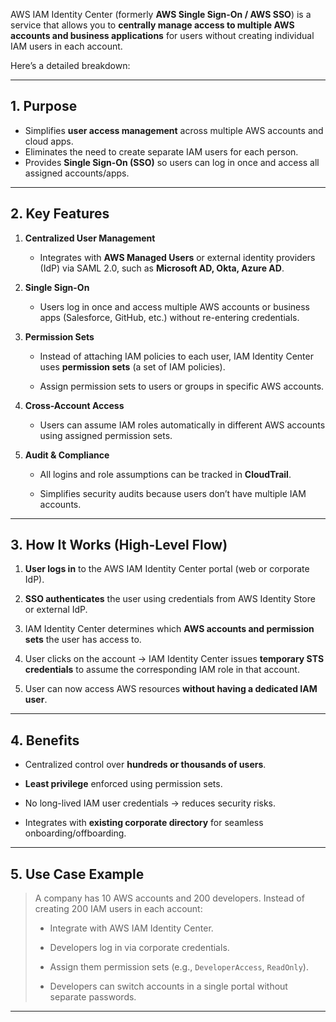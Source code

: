 AWS IAM Identity Center (formerly **AWS Single Sign-On / AWS SSO**) is a service that allows you to **centrally manage access to multiple AWS accounts and business applications** for users without creating individual IAM users in each account.

Here’s a detailed breakdown:

---
## **1. Purpose**
- Simplifies **user access management** across multiple AWS accounts and cloud apps.
- Eliminates the need to create separate IAM users for each person.
- Provides **Single Sign-On (SSO)** so users can log in once and access all assigned accounts/apps.
---

## **2. Key Features**

1. **Centralized User Management**
    
    - Integrates with **AWS Managed Users** or external identity providers (IdP) via SAML 2.0, such as **Microsoft AD, Okta, Azure AD**.
        
2. **Single Sign-On**
    
    - Users log in once and access multiple AWS accounts or business apps (Salesforce, GitHub, etc.) without re-entering credentials.
        
3. **Permission Sets**
    
    - Instead of attaching IAM policies to each user, IAM Identity Center uses **permission sets** (a set of IAM policies).
        
    - Assign permission sets to users or groups in specific AWS accounts.
        
4. **Cross-Account Access**
    
    - Users can assume IAM roles automatically in different AWS accounts using assigned permission sets.
        
5. **Audit & Compliance**
    
    - All logins and role assumptions can be tracked in **CloudTrail**.
        
    - Simplifies security audits because users don’t have multiple IAM accounts.
        

---

## **3. How It Works (High-Level Flow)**

1. **User logs in** to the AWS IAM Identity Center portal (web or corporate IdP).
    
2. **SSO authenticates** the user using credentials from AWS Identity Store or external IdP.
    
3. IAM Identity Center determines which **AWS accounts and permission sets** the user has access to.
    
4. User clicks on the account → IAM Identity Center issues **temporary STS credentials** to assume the corresponding IAM role in that account.
    
5. User can now access AWS resources **without having a dedicated IAM user**.
    

---

## **4. Benefits**

- Centralized control over **hundreds or thousands of users**.
    
- **Least privilege** enforced using permission sets.
    
- No long-lived IAM user credentials → reduces security risks.
    
- Integrates with **existing corporate directory** for seamless onboarding/offboarding.
    

---

## **5. Use Case Example**

> A company has 10 AWS accounts and 200 developers. Instead of creating 200 IAM users in each account:
> 
> - Integrate with AWS IAM Identity Center.
>     
> - Developers log in via corporate credentials.
>     
> - Assign them permission sets (e.g., `DeveloperAccess`, `ReadOnly`).
>     
> - Developers can switch accounts in a single portal without separate passwords.
>     

---

